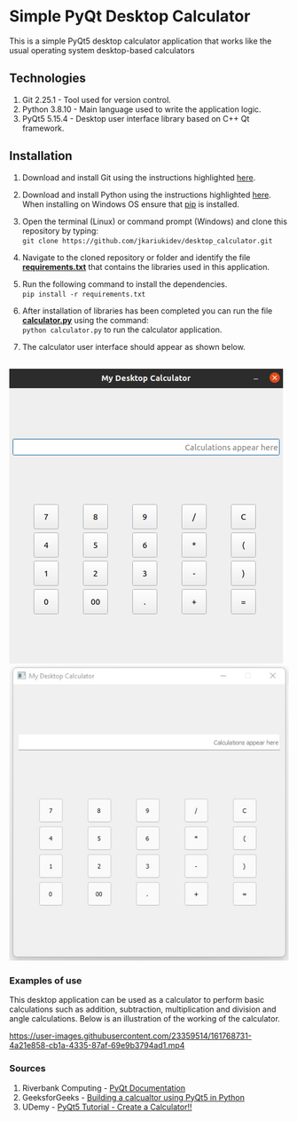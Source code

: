 # Simple PyQt Desktop Calculator
This is a simple PyQt5 desktop calculator application that works like the usual operating system desktop-based calculators

## Technologies
1. Git 2.25.1 - Tool used for version control.
2. Python 3.8.10 - Main language used to write the application logic.
3. PyQt5 5.15.4 - Desktop user interface library based on C++ Qt framework.

## Installation
1. Download and install Git using the instructions highlighted [here](https://git-scm.com/book/en/v2/Getting-Started-Installing-Git).
2. Download and install Python using the instructions highlighted [here](https://docs.python-guide.org/starting/installation/). When installing
on Windows OS ensure that [pip](https://pip.pypa.io/en/stable/) is installed.
   
3. Open the terminal (Linux) or command prompt (Windows) and clone this repository by typing:</br>
`git clone https://github.com/jkariukidev/desktop_calculator.git`
   
4. Navigate to the cloned repository or folder and identify the file [__requirements.txt__](./requirements.txt) that contains
the libraries used in this application.
   
5. Run the following command to install the dependencies.</br>
`pip install -r requirements.txt`
   
6. After installation of libraries has been completed you can run the file [__calculator.py__](./calculator.py) using the command:</br>
`python calculator.py` to run the calculator application.
   
7. The calculator user interface should appear as shown below.
   </br></br>

![Calculator Application](./calculator_ui.png "Desktop Calculator App") ![Calculator Application2](./calculator_ui2.jpg "Desktop Calculator App UI")
   
### Examples of use
This desktop application can be used as a calculator to perform basic
calculations such as addition, subtraction, multiplication and division and 
angle calculations. Below is an illustration of the working of the calculator.

https://user-images.githubusercontent.com/23359514/161768731-4a21e858-cb1a-4335-87af-69e9b3794ad1.mp4

### Sources
1. Riverbank Computing - [PyQt Documentation](https://www.riverbankcomputing.com/software/pyqt/)
2. GeeksforGeeks - [Building a calcualtor using PyQt5 in Python](https://www.geeksforgeeks.org/building-calculator-using-pyqt5-in-python/)
3. UDemy - [PyQt5 Tutorial - Create a Calculator!! ](https://www.udemy.com/course/create-a-calculator-in-pyqt5/)
